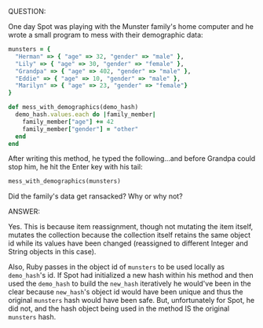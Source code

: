 QUESTION:

One day Spot was playing with the Munster family's home computer and
he wrote a small program to mess with their demographic data:

```ruby
munsters = {
  "Herman" => { "age" => 32, "gender" => "male" },
  "Lily" => { "age" => 30, "gender" => "female" },
  "Grandpa" => { "age" => 402, "gender" => "male" },
  "Eddie" => { "age" => 10, "gender" => "male" },
  "Marilyn" => { "age" => 23, "gender" => "female"}
}

def mess_with_demographics(demo_hash)
  demo_hash.values.each do |family_member|
    family_member["age"] += 42
    family_member["gender"] = "other"
  end
end
```

After writing this method, he typed the following...and before Grandpa
could stop him, he hit the Enter key with his tail:

```ruby
mess_with_demographics(munsters)
```

Did the family's data get ransacked? Why or why not?


ANSWER:

Yes. This is because item reassignment, though not mutating the item
itself, mutates the collection because the collection itself retains
the same object id while its values have been changed (reassigned to
different Integer and String objects in this case).

Also, Ruby passes in the object id of `munsters` to be used locally
as `demo_hash`'s id. If Spot had initialized a new hash within his
method and then used the `demo_hash` to build the `new_hash` iteratively
he would've been in the clear because `new_hash`'s object id would have
been unique and thus the original `munsters` hash would have been safe.
But, unfortunately for Spot, he did not, and the hash object being used
in the method IS the original `munsters` hash.
